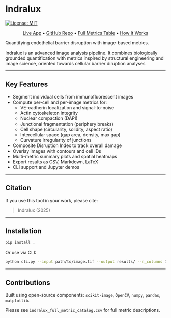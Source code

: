 
# Indralux
[![License: MIT](https://img.shields.io/badge/License-MIT-yellow.svg)](LICENSE)

<p align="center">
  <a href="https://indralux.streamlit.app/">Live App</a> •
  <a href="https://github.com/Batchu-Sai/Indralux">GitHub Repo</a> •
  <a href="docs/metrics_table.md">Full Metrics Table</a> •
  <a href="#how-it-works">How It Works</a>
</p>

Quantifying endothelial barrier disruption with image-based metrics.

Indralux is an advanced image analysis pipeline. It combines biologically grounded quantification with metrics inspired by structural engineering and image science, oriented towards cellular barrier diruption analyses

---

## Key Features

- Segment individual cells from immunofluorescent images
- Compute per-cell and per-image metrics for:
  - VE-cadherin localization and signal-to-noise
  - Actin cytoskeleton integrity
  - Nuclear compaction (DAPI)
  - Junctional fragmentation (periphery breaks)
  - Cell shape (circularity, solidity, aspect ratio)
  - Intercellular space (gap area, density, max gap)
  - Curvature irregularity of junctions
- Composite Disruption Index to track overall damage
- Overlay images with contours and cell IDs
- Multi-metric summary plots and spatial heatmaps
- Export results as CSV, Markdown, LaTeX
- CLI support and Jupyter demos

---
## Citation

If you use this tool in your work, please cite:

> Indralux (2025)

---

## Installation

```bash
pip install .
```

Or use via CLI:
```bash
python cli.py --input path/to/image.tif --output results/ --n_columns 7 --column_labels Control 5 10 15 20 30 40
```

---

## Contributions

Built using open-source components: `scikit-image`, `OpenCV`, `numpy`, `pandas`, `matplotlib`.

Please see `indralux_full_metric_catalog.csv` for full metric descriptions.

